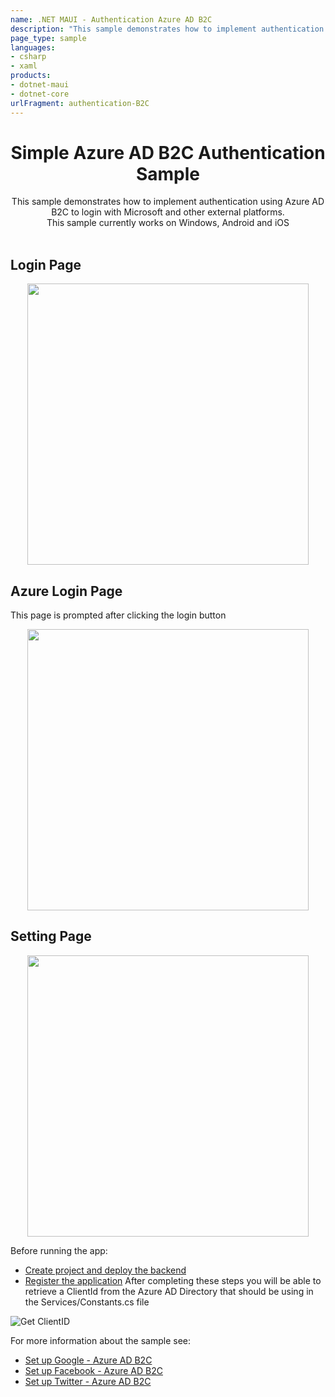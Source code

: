 ```yaml
---
name: .NET MAUI - Authentication Azure AD B2C
description: "This sample demonstrates how to implement authentication using Azure AD B2C (using external platforms)"
page_type: sample
languages:
- csharp
- xaml
products:
- dotnet-maui
- dotnet-core
urlFragment: authentication-B2C
---
```

<h1 align="center">Simple Azure AD B2C Authentication Sample</h1>

<div align="center">
This sample demonstrates how to implement authentication using Azure AD B2C to login with Microsoft and other external platforms. </br>
This sample currently works on Windows, Android and iOS </br></br>
</div>

## Login Page
<p align="center">
    <img width="450" src=./Screenshots/login.png>
</p>

## Azure Login Page
This page is prompted after clicking the login button
<p align="center">
    <img width="450" src=./Screenshots/login2.png>
</p>

## Setting Page
<p align="center">
    <img width="450" src=./Screenshots/settingsPage.png>
</p>

Before running the app:
- [Create project and deploy the backend](https://docs.microsoft.com/en-us/azure/developer/mobile-apps/azure-mobile-apps/quickstarts/maui)
- [Register the application](https://docs.microsoft.com/en-us/azure/active-directory-b2c/tutorial-register-applications?tabs=app-reg-ga)
After completing these steps you will be able to retrieve a ClientId from the Azure AD Directory that should be using in the Services/Constants.cs file

![Get ClientID](https://docs.microsoft.com/en-us/azure/active-directory/develop/media/quickstart-register-app/portal-03-app-reg-02.png)

For more information about the sample see:
- [Set up Google - Azure AD B2C](https://docs.microsoft.com/azure/active-directory-b2c/identity-provider-github?WT.mc_id=Portal-Microsoft_AAD_B2CAdmin&pivots=b2c-user-flow)
- [Set up Facebook - Azure AD B2C](https://docs.microsoft.com/azure/active-directory-b2c/identity-provider-facebook?WT.mc_id=Portal-Microsoft_AAD_B2CAdmin&pivots=b2c-user-flow)
- [Set up Twitter - Azure AD B2C](https://docs.microsoft.com/azure/app-service/configure-authentication-provider-twitter)
